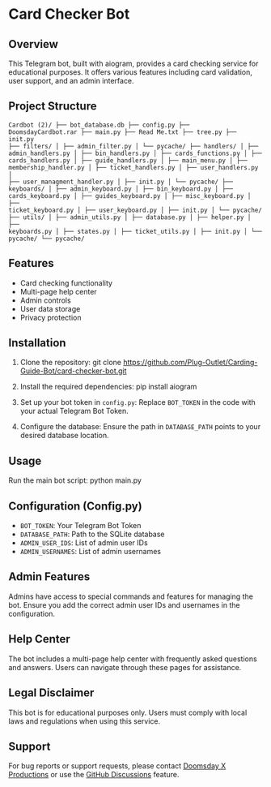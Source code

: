 # Card Checker Bot

## Overview

This Telegram bot, built with aiogram, provides a card checking service for educational purposes. It offers various features including card validation, user support, and an admin interface.

## Project Structure

<code>Cardbot (2)/
├── bot_database.db
├── config.py
├── DoomsdayCardbot.rar
├── main.py
├── Read Me.txt
├── tree.py
├── init.py
├── filters/
│ ├── admin_filter.py
│ └── pycache/
├── handlers/
│ ├── admin_handlers.py
│ ├── bin_handlers.py
│ ├── cards_functions.py
│ ├── cards_handlers.py
│ ├── guide_handlers.py
│ ├── main_menu.py
│ ├── membership_handler.py
│ ├── ticket_handlers.py
│ ├── user_handlers.py
│ ├── user_managment_handler.py
│ ├── init.py
│ └── pycache/
├── keyboards/
│ ├── admin_keyboard.py
│ ├── bin_keyboard.py
│ ├── cards_keyboard.py
│ ├── guides_keyboard.py
│ ├── misc_keyboard.py
│ ├── ticket_keyboard.py
│ ├── user_keyboard.py
│ ├── init.py
│ └── pycache/
├── utils/
│ ├── admin_utils.py
│ ├── database.py
│ ├── helper.py
│ ├── keyboards.py
│ ├── states.py
│ ├── ticket_utils.py
│ ├── init.py
│ └── pycache/
└── pycache/</code>

## Features

- Card checking functionality
- Multi-page help center
- Admin controls
- User data storage
- Privacy protection

## Installation

1. Clone the repository:
git clone https://github.com/Plug-Outlet/Carding-Guide-Bot/card-checker-bot.git

2. Install the required dependencies:
 pip install aiogram

3. Set up your bot token in `config.py`:
Replace `BOT_TOKEN` in the code with your actual Telegram Bot Token.

4. Configure the database:
Ensure the path in `DATABASE_PATH` points to your desired database location.

## Usage

Run the main bot script:
python main.py



## Configuration (Config.py)
- `BOT_TOKEN`: Your Telegram Bot Token
- `DATABASE_PATH`: Path to the SQLite database
- `ADMIN_USER_IDS`: List of admin user IDs
- `ADMIN_USERNAMES`: List of admin usernames

## Admin Features

Admins have access to special commands and features for managing the bot. Ensure you add the correct admin user IDs and usernames in the configuration.

## Help Center

The bot includes a multi-page help center with frequently asked questions and answers. Users can navigate through these pages for assistance.

## Legal Disclaimer

This bot is for educational purposes only. Users must comply with local laws and regulations when using this service.

## Support

For bug reports or support requests, please contact [Doomsday X Productions](https://t.me/Doomsday_X_Productions) or use the [GitHub Discussions](https://github.com/Plug-Outlet/Carding-Guide-Bot/discussions) feature.
